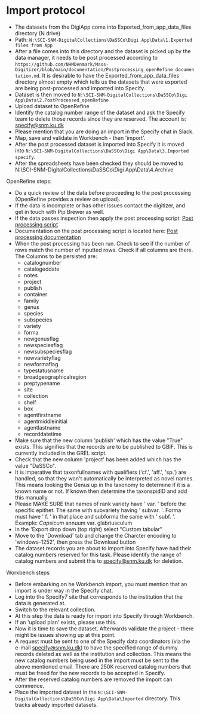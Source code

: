 # Import protocol

- The datasets from the DigiApp come into Exported_from_app_data_files directory (N drive)
- Path: `N:\SCI-SNM-DigitalCollections\DaSSCo\Digi App\Data\1.Exported files from App`
- After a file comes into this directory and the dataset is picked up by the data manager, it needs to be post processed according to `https://github.com/NHMDenmark/Mass-Digitizer/blob/main/documentation/Postprocessing_openRefine_documentation.md`. It is desirable to have the Exported_from_app_data_files directory almost empty which tells us the datasets that were exported are being post-processed and imported into Specify.
- Dataset is then moved to `N:\SCI-SNM-DigitalCollections\DaSSCo\Digi App\Data\2.PostProcessed_openRefine`
- Upload dataset to OpenRefine
- Identify the catalog number range of the dataset and ask the Specify team to delete those records since they are reserved. The account is: specify@snm.ku.dk
- Please mention that you are doing an import in the Specify chat in Slack.
- Map, save and validate in Workbench - then 'import'.  
- After the post processed dataset is imported into Specify it is moved into `N:\SCI-SNM-DigitalCollections\DaSSCo\Digi App\Data\3.Imported specify`.
- After the spreadsheets have been checked they should be moved to N:\SCI-SNM-DigitalCollections\DaSSCo\Digi App\Data\4.Archive
   
OpenRefine steps: 
- Do a quick review of the data before proceeding to the post processing (OpenRefine provides a review on upload). 
- If the data is incomplete or has other issues contact the digitizer, and get in touch with Pip Brewer as well.
- If the data passes inspection then apply the post processing script: [Post processing script](https://github.com/NHMDenmark/Mass-Digitizer/blob/main/OpenRefine/post_processing.json)
- Documentation on the post processing script is located here: [Post processing documentation](https://github.com/NHMDenmark/Mass-Digitizer/blob/main/documentation/Postprocessing_openRefine_documentation.md)
- When the post processing has been run. Check to see if the number of rows match the number of inputted rows. Check if all columns are there. The Columns to be persisted are:
  - catalognumber
  - catalogeddate
  - notes
  - project
  - publish
  - container
  - family
  - genus
  - species
  - subspecies
  - variety
  - forma
  - newgenusflag
  - newspeciesflag
  - newsubspeciesflag
  - newvarietyflag
  - newformaflag
  - typestatusname
  - broadgeographicalregion
  - preptypename
  - site
  - collection
  - shelf
  - box
  - agentfirstname
  - agentmiddleinitial
  - agentlastname
  - recorddatetime  
- Make sure that the new column 'publish' which has the value "True" exists. This signifies that the records are to be published to GBIF. This is currently included in the GREL script.
- Check that the new column 'project' has been added which has the value "DaSSCo".
- It is imperative that taxonfullnames with qualifiers ('cf.', 'aff.', 'sp.') are handled, so that they won't automatically be interpreted as novel names. This means looking the Genus up in the taxonomy to determine if it is a known name or not. If known then determine the taxonspidID and add this manually.
- Please MAKE SURE that names of rank variety have ' var. ' before the specific epithet. The same with subvariety having ' subvar. '. Forma must have ' f. ' in that place and subforma the same with ' subf. '. Example: _Capsicum_ annuum var. glabriusculum
- In the 'Export drop down (top right) select "Custom tabular"
- Move to the 'Download' tab and change the Charcter encoding to 'windows-1252', then press the Download button
- The dataset records you are about to import into Specify have had their catalog numbers reserved for this task. Please identify the range of catalog numbers and submit this to specify@snm.ku.dk for deletion.

Workbench steps
- Before embarking on he Workbench import, you must mention that an import is under way in the Specify chat.
- Log into the Specify7 site that corresponds to the institution that the data is generated at. 
- Switch to the relevant collection. 
- At this step the data is ready for import into Specify through Workbench.
- If an 'upload plan' exists, please use this.
- Now it is time to save the dataset. Afterwards validate the project - there might be issues showing up at this point.  
- A request must be sent to one of the Specify data coordinators (via the e-mail specify@snm.ku.dk) to have the specified range of dummy records deleted as well as the institution and collection. This means the new catalog numbers being used in the import must be sent to the above mentioned email. There are 250K reserved catalog numbers that must be freed for the new records to be accepted in Specify.
- After the reserved catalog numbers are removed the import can commence.
- Place the imported dataset in the `N:\SCI-SNM-DigitalCollections\DaSSCo\Digi App\Data\Imported` directory. This tracks already imported datasets.




